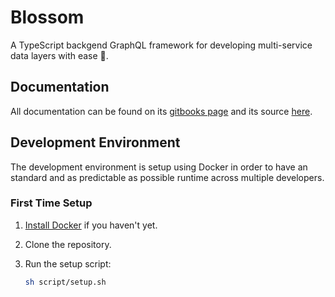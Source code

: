 # Blossom

A TypeScript backgend GraphQL framework for developing multi-service data layers with ease 🌺.

## Documentation

All documentation can be found on its [gitbooks page](https://blossom.gitbook.io/blossom/) and its source [here](./docs).

## Development Environment

The development environment is setup using Docker in order to have an standard and as predictable as possible runtime across multiple developers.

### First Time Setup

1.  [Install Docker](https://www.docker.com/get-started) if you haven't yet.

2.  Clone the repository.

3.  Run the setup script:

    ```bash
    sh script/setup.sh
    ```
